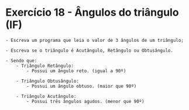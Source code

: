 # Exercício 18 - Ângulos do triângulo (IF)

    - Escreva um programa que leia o valor de 3 ângulos de um triângulo;
    
    - Escreva se o triângulo é Acutângulo, Retângulo ou Obtusângulo.

    - Sendo que:
        - Triângulo Retângulo: 
            - Possui um ângulo reto. (igual a 90º)

        - Triângulo Obtusângulo: 
            - Possui um ângulo obtuso. (maior que 90º)

        - Triângulo Acutângulo: 
            - Possui três ângulos agudos. (menor que 90º)